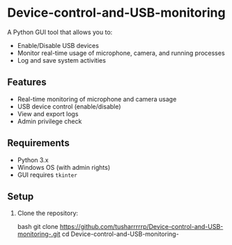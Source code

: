 # Device-control-and-USB-monitoring
A Python GUI tool that allows you to:
- Enable/Disable USB devices
- Monitor real-time usage of microphone, camera, and running processes
- Log and save system activities

## Features
- Real-time monitoring of microphone and camera usage
- USB device control (enable/disable)
- View and export logs
- Admin privilege check

## Requirements
- Python 3.x
- Windows OS (with admin rights)
- GUI requires `tkinter`

## Setup

1. Clone the repository:

   bash
   git clone https://github.com/tusharrrrrp/Device-control-and-USB-monitoring-.git
   cd Device-control-and-USB-monitoring-
